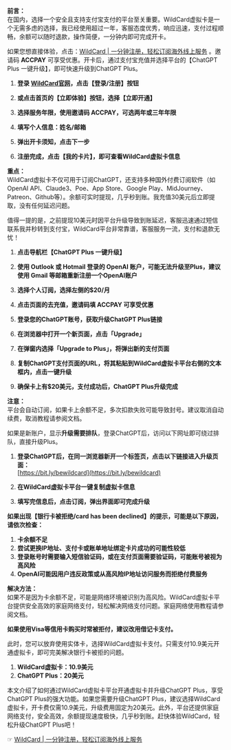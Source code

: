 
**前言：**  
在国内，选择一个安全且支持支付宝支付的平台至关重要。WildCard虚拟卡是一个无需多虑的选择，我已经使用超过一年，客服态度优秀，响应迅速，支付过程顺畅，余额可以随时退款，操作简便，一分钟内即可完成开卡。

如果您想直接体验，点击：[WildCard | 一分钟注册，轻松订阅海外线上服务](https://bit.ly/bewildcard) 。邀请码 **ACCPAY** 可享受优惠。开卡后，通过支付宝充值并选择平台的【ChatGPT Plus 一键升级】，即可快速升级到ChatGPT Plus。


1. **登录 [WildCard官网](https://bit.ly/bewildcard)，点击【登录/注册】按钮**
   

2. **或点击首页的【立即体验】按钮，选择【立即开通】**
   

3. **选择服务年限，使用邀请码 ACCPAY，可选两年或三年年限**
   

4. **填写个人信息：姓名/邮箱**
   

5. **弹出开卡须知，点击下一步**
   

6. **注册完成，点击【我的卡片】，即可查看WildCard虚拟卡信息**
   

**重点：**  
WildCard虚拟卡不仅可用于订阅ChatGPT，还支持多种国外付费订阅软件（如OpenAI API、Claude3、Poe、App Store、Google Play、MidJourney、Patreon、Github等）。余额可实时提现，几乎秒到账。我充值30美元后立即提取，没有任何延迟问题。


值得一提的是，之前提现10美元时因平台升级导致到账延迟，客服迅速通过短信联系我并秒转到支付宝，WildCard平台非常靠谱，客服服务一流，支付和退款无忧！



1. **点击导航栏【ChatGPT Plus 一键升级】**
   

2. **使用 Outlook 或 Hotmail 登录的 OpenAI 账户，可能无法升级至Plus，建议使用 Gmail 等邮箱重新注册一个OpenAI账户**
   

3. **选择个人订阅，选择左侧的$20/月**
   

4. **点击页面的去充值，邀请码填 ACCPAY 可享受优惠**
   

5. **登录您的ChatGPT账号，获取升级ChatGPT Plus链接**
   

6. **在浏览器中打开一个新页面，点击「Upgrade」**
   

7. **在弹窗内选择「Upgrade to Plus」，将弹出新的支付页面**
   

8. **复制ChatGPT支付页面的URL，将其粘贴到WildCard虚拟卡平台右侧的文本框内，点击一键升级**
   

9. **确保卡上有$20美元，支付成功后，ChatGPT Plus升级完成**
   

**注意：**  
平台会自动订阅，如果卡上余额不足，多次扣款失败可能导致封号。建议取消自动续费，取消教程请参阅文档。


如果是新账户，显示**升级需要排队**，登录ChatGPT后，访问以下网址即可绕过排队，直接升级Plus。

1. **登录ChatGPT后，在同一浏览器新开一个标签页，点击以下链接进入升级页面：**  
   [https://bit.ly/bewildcard](https://bit.ly/bewildcard)
   

2. **在WildCard虚拟卡平台一键复制虚拟卡信息**
   

3. **填写完信息后，点击订阅，弹出界面即可完成升级**
   


**如果出现【银行卡被拒绝/card has been declined】的提示，可能是以下原因，请依次检查：**

1. **卡余额不足**
2. **尝试更换IP地址、支付卡或账单地址绑定卡片成功的可能性较低**
3. **登录账号时需要输入短信验证码，或在支付页面需要验证码，可能账号被视为高风险**
4. **OpenAI可能因用户违反政策或从高风险IP地址访问服务而拒绝付费服务**

**解决方法：**  
如果不是因为卡余额不足，可能是网络环境被识别为高风险。WildCard虚拟卡平台提供安全高效的家庭网络支付，轻松解决网络支付问题。家庭网络使用教程请参阅文档。


**如果使用Visa等信用卡购买时常被拒付，建议改用借记卡支付。**

此时，您可以放弃使用实体卡，选择WildCard虚拟卡支付。只需支付10.9美元开通虚拟卡，即可完美解决银行卡被拒的问题。


1. **WildCard虚拟卡：10.9美元**
2. **ChatGPT Plus：20美元**


本文介绍了如何通过WildCard虚拟卡平台开通虚拟卡并升级ChatGPT Plus，享受ChatGPT Plus的强大功能。如果您需要升级ChatGPT Plus，建议选择WildCard虚拟卡，开卡费仅需10.9美元，升级费用固定为20美元。此外，平台还提供家庭网络支付，安全高效，余额提现速度极快，几乎秒到账。赶快体验WildCard，轻松升级ChatGPT Plus吧！

☞ [WildCard | 一分钟注册，轻松订阅海外线上服务](https://bit.ly/bewildcard)
